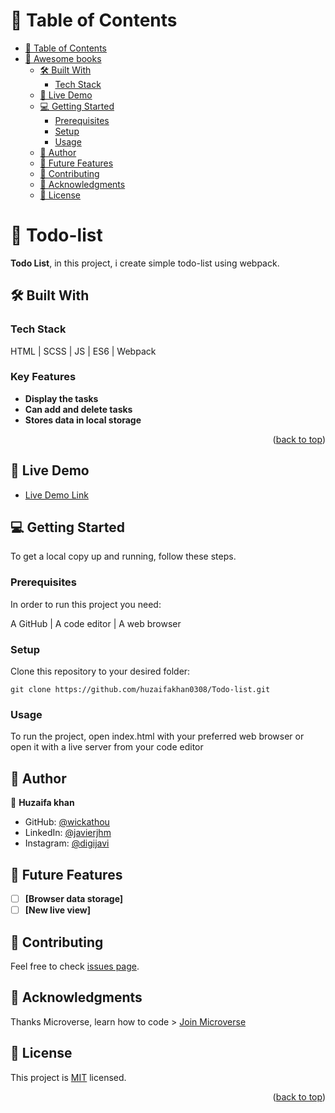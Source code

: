 # 📗 Table of Contents

- [📗 Table of Contents](#-table-of-contents)
- [📖 Awesome books ](#-awesome-books-)
  - [🛠 Built With ](#-built-with-)
    - [Tech Stack ](#tech-stack-)
  - [🚀 Live Demo ](#-live-demo-)
  - [💻 Getting Started ](#-getting-started-)
    - [Prerequisites](#prerequisites)
    - [Setup](#setup)
    - [Usage](#usage)
  - [👥 Author ](#-author-)
  - [🔭 Future Features ](#-future-features-)
  - [🤝 Contributing ](#-contributing-)
  - [🙏 Acknowledgments ](#-acknowledgments-)
  - [📝 License ](#-license-)

# 📖 Todo-list <a name="about-project"></a>

**Todo List**, in this project, i create simple todo-list using webpack.

## 🛠 Built With <a name="built-with"></a>

### Tech Stack <a name="tech-stack"></a>

HTML | SCSS | JS | ES6 | Webpack

### Key Features <a name="key-features"></a>

- **Display the tasks**
- **Can add and delete tasks**
- **Stores data in local storage**

<p align="right">(<a href="#readme-top">back to top</a>)</p>

## 🚀 Live Demo <a name="live-demo"></a>

- [Live Demo Link]()

## 💻 Getting Started <a name="getting-started"></a>

To get a local copy up and running, follow these steps.

### Prerequisites

In order to run this project you need:

A GitHub | A code editor | A web browser

### Setup

Clone this repository to your desired folder:

  `git clone https://github.com/huzaifakhan0308/Todo-list.git`

### Usage

To run the project, open index.html with your preferred web browser or open it with a live server from your code editor

## 👥 Author <a name="author"></a>

👤 **Huzaifa khan**

- GitHub: [@wickathou](https://github.com/huzaifakhan0308)
- LinkedIn: [@javierjhm](https://www.linkedin.com/feed/)
- Instagram: [@digijavi](https://www.instagram.com/huzaifakhan031252/)

## 🔭 Future Features <a name="future-features"></a>

- [ ] **[Browser data storage]**
- [ ] **[New live view]**

## 🤝 Contributing <a name="contributing"></a>

Feel free to check [issues page]().

## 🙏 Acknowledgments <a name="acknowledgements"></a>


Thanks Microverse, learn how to code > [Join Microverse](https://www.microverse.org/?grsf=9m3hq6)

## 📝 License <a name="license"></a>

This project is [MIT](./LICENSE) licensed.

<p align="right">(<a href="#readme-top">back to top</a>)</p>